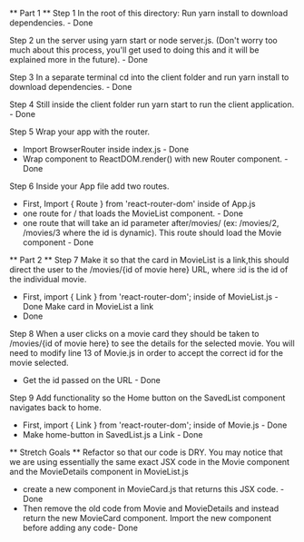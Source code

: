 ** Part 1 **
Step 1 
In the root of this directory: Run yarn install to download dependencies. - Done

Step 2
un the server using yarn start or node server.js. (Don't worry too much about this process, you'll get used to doing this and it will be explained more in the future). - Done

Step 3
In a separate terminal cd into the client folder and run yarn install to download dependencies. - Done

Step 4
Still inside the client folder run yarn start to run the client application. - Done
 
 Step 5 Wrap your app with the router. 
- Import BrowserRouter inside index.js - Done
- Wrap <App /> component to ReactDOM.render() with new Router component. - Done

Step 6 Inside your App file add two routes.
- First, Import { Route } from 'react-router-dom' inside of App.js
- one route for / that loads the MovieList component. - Done
- one route that will take an id parameter after/movies/ (ex: /movies/2, /movies/3 where the id is dynamic). This route should load the Movie component - Done


** Part 2 ** 
Step 7 
Make it so that the card in MovieList is a link,this should direct the user to the /movies/{id of movie here} URL, where :id is the id of the individual movie.
- First, import { Link } from 'react-router-dom'; inside of MovieList.js - Done
Make card in  MovieList a link 
- Done

Step 8
When a user clicks on a movie card they should be taken to /movies/{id of movie here} to see the details for the selected movie.
You will need to modify line 13 of Movie.js in order to accept the correct id for the movie selected.
- Get the id passed on the URL - Done

Step 9
Add functionality so the Home button on the SavedList component navigates back to home.
- First, import { Link } from 'react-router-dom'; inside of Movie.js - Done
- Make home-button in SavedList.js a Link - Done

** Stretch Goals **
Refactor so that our code is DRY.
You may notice that we are using essentially the same exact JSX code in the Movie component and the MovieDetails component in MovieList.js 
- create a new component in MovieCard.js that returns this JSX code.  - Done
- Then remove the old code from Movie and MovieDetails and instead return the new MovieCard component. Import the new component before adding any code- Done 